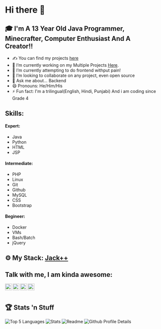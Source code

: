 # Hi there 👋
## 🎓 I'm A 13 Year Old Java Programmer, Minecrafter, Computer Enthusiast And A Creator!!
- ✍ You can find my projects [here](https://github.com/HridayDev?tab=repositories)
- 🔭 I’m currently working on my Multiple Projects [Here](https://github.com/HridayDev?tab=repositories).
- 🌱 I’m currently attempting to do frontend withput pain!
- 👯 I’m looking to collaborate on any project, even open source
- 💬 Ask me about... Backend
- 😄 Pronouns: He/Him/His
- ⚡ Fun fact: I'm a trilingual(English, Hindi, Punjabi) And i am coding since Grade 4

## Skills:

#### Expert: 
- Java
- Python
- HTML
- JSP

#### Intermediate: 
- PHP
- Linux
- Git
- Github
- MySQL
- CSS
- Bootstrap

#### Begineer: 
- Docker
- VMs
- Bash/Batch
- jQuery

## ⚙️ My Stack: [Jack++](https://github.com/HridayDev/Techstack)

## Talk with me, I am kinda awesome:
[<img align="left" alt="holisitc_developer | twitter" width="22px" src="https://cdn.jsdelivr.net/npm/simple-icons@v3/icons/twitter.svg" />][twitter]
[<img align="left" alt="holisitc_developer | YouTube" width="22px" src="https://cdn.jsdelivr.net/npm/simple-icons@v3/icons/youtube.svg" />][youtube]
[<img align="left" alt="holisitc_developer | Github" width="22px" src="https://cdn.jsdelivr.net/npm/simple-icons@v3/icons/github.svg" />][github]
[<img align="left" alt="holisitc_developer | gmail" width="22px" src="https://cdn.jsdelivr.net/npm/simple-icons@v3/icons/gmail.svg" />][gmail]  
<br/>
## :trophy: Stats 'n Stuff  
![Top 5 Languages](https://github-readme-stats.vercel.app/api/top-langs?username=HridayDev&show_icons=true&locale=en&layout=compact)
![Stats](https://github-readme-stats.vercel.app/api?username=HridayDev&show_icons=true&locale=en)
![Readme](https://github-readme-streak-stats.herokuapp.com/?user=HridayDev&)
![Github Profile Details](https://github-profile-summary-cards.vercel.app/api/cards/profile-details?username=HridayDev&theme=github_dark) 

[twitter]: https://www.whitter.com/HridayDevReal/
[youtube]: https://www.youtube.com/@HridayDev/
[github]: https://www.github.com/HridayDev/
[gmail]: mailto:hridaykh1234@gmail.com
